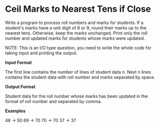 # Ceil Marks to Nearest Tens if Close
Write a program to process roll numbers and marks for students. If a student's marks have a unit digit of 8 or 9, round their marks up to the nearest tens. Otherwise, keep the marks unchanged. Print only the roll number and updated marks for students whose marks were updated.

NOTE: This is an I/O type question, you need to write the whole code for taking input and printing the output.

**Input Format**

The first line contains the number of lines of student data n.
Next n lines contains the student data with roll number and marks separated by space.

**Output Format**

Student data for the roll number whose marks has been updated in the format of roll number and separated by comma.

**Examples**

48 -> 50
69 -> 70
70 -> 70
37 -> 37